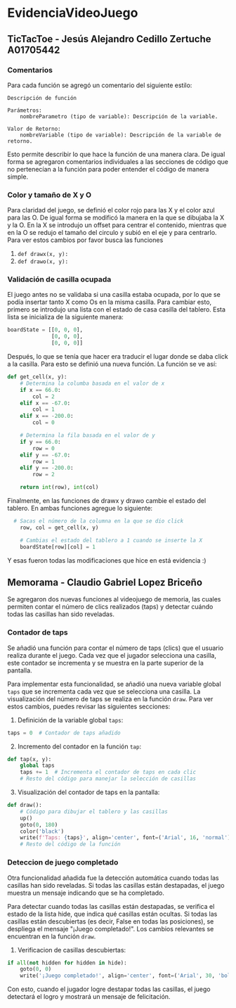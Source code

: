 # EvidenciaVideoJuego

## TicTacToe - Jesús Alejandro Cedillo Zertuche A01705442

### Comentarios
Para cada función se agregó un comentario del siguiente estilo: 
```
Descripción de función

Parámetros:
    nombreParametro (tipo de variable): Descripción de la variable.

Valor de Retorno:
    nombreVariable (tipo de variable): Descripción de la variable de retorno.
```

Esto permite describir lo que hace la función de una manera clara. De igual forma se agregaron comentarios individuales a las secciones de código que no pertenecían a la función para poder entender el código de manera simple. 

### Color y tamaño de X y O
Para claridad del juego, se definió el color rojo para las X y el color azul para las O. De igual forma se modificó la manera en la que se dibujaba la X y la O. En la X se introdujo un offset para centrar el contenido, mientras que en la O se redujo el tamaño del circulo y subió en el eje y para centrarlo. Para ver estos cambios por favor busca las funciones

1. ```def drawx(x, y):```
2. ```def drawo(x, y):```

### Validación de casilla ocupada
El juego antes no se validaba si una casilla estaba ocupada, por lo que se podía insertar tanto X como Os en la misma casilla. Para cambiar esto, primero se introdujo una lista con el estado de casa casilla del tablero. Esta lista se inicializa de la siguiente manera: 
```python
boardState = [[0, 0, 0],
              [0, 0, 0],
              [0, 0, 0]]
```

Después, lo que se tenía que hacer era traducir el lugar donde se daba click a la casilla. Para esto se definió una nueva función. La función se ve así: 
```python
def get_cell(x, y):
    # Determina la columba basada en el valor de x
    if x == 66.0:
        col = 2
    elif x == -67.0:
        col = 1
    elif x == -200.0:
        col = 0

    # Determina la fila basada en el valor de y
    if y == 66.0:
        row = 0
    elif y == -67.0:
        row = 1
    elif y == -200.0:
        row = 2

    return int(row), int(col)
```

Finalmente, en las funciones de drawx y drawo cambie el estado del tablero. En ambas funciones agregue lo siguiente: 
```python
  # Sacas el número de la columna en la que se dio click
    row, col = get_cell(x, y)

    # Cambias el estado del tablero a 1 cuando se inserte la X
    boardState[row][col] = 1
```
Y esas fueron todas las modificaciones que hice en está evidencia :)

## Memorama - Claudio Gabriel Lopez Briceño 

Se agregaron dos nuevas funciones al videojuego de memoria, las cuales permiten contar el número de clics realizados (taps) y detectar cuándo todas las casillas han sido reveladas.

### Contador de taps

Se añadió una función para contar el número de taps (clics) que el usuario realiza durante el juego. Cada vez que el jugador selecciona una casilla, este contador se incrementa y se muestra en la parte superior de la pantalla.

Para implementar esta funcionalidad, se añadió una nueva variable global `taps` que se incrementa cada vez que se selecciona una casilla. La visualización del número de taps se realiza en la función `draw`. Para ver estos cambios, puedes revisar las siguientes secciones:

1. Definición de la variable global `taps`:

```python
taps = 0  # Contador de taps añadido
```

2. Incremento del contador en la función `tap`:

```python
def tap(x, y):
    global taps
    taps += 1  # Incrementa el contador de taps en cada clic
    # Resto del código para manejar la selección de casillas
```

3. Visualización del contador de taps en la pantalla:
```python
def draw():
    # Código para dibujar el tablero y las casillas
    up()
    goto(0, 180)
    color('black')
    write(f'Taps: {taps}', align='center', font=('Arial', 16, 'normal'))
    # Resto del código de la función
```

### Deteccion de juego completado

Otra funcionalidad añadida fue la detección automática cuando todas las casillas han sido reveladas. Si todas las casillas están destapadas, el juego muestra un mensaje indicando que se ha completado.

Para detectar cuando todas las casillas están destapadas, se verifica el estado de la lista hide, que indica qué casillas están ocultas. Si todas las casillas están descubiertas (es decir, False en todas las posiciones), se despliega el mensaje "¡Juego completado!". Los cambios relevantes se encuentran en la función `draw`.

1. Verificacion de casillas descubiertas:

```python
if all(not hidden for hidden in hide):
    goto(0, 0)
    write('¡Juego completado!', align='center', font=('Arial', 30, 'bold'))
```

Con esto, cuando el jugador logre destapar todas las casillas, el juego detectará el logro y mostrará un mensaje de felicitación.